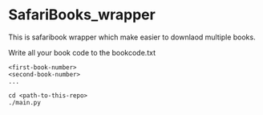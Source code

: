 # SafariBooks_wrapper

This is safaribook wrapper which make easier to downlaod multiple books.

Write all your book code to the bookcode.txt

```
<first-book-number>
<second-book-number>
...
```

```
cd <path-to-this-repo>
./main.py
```
